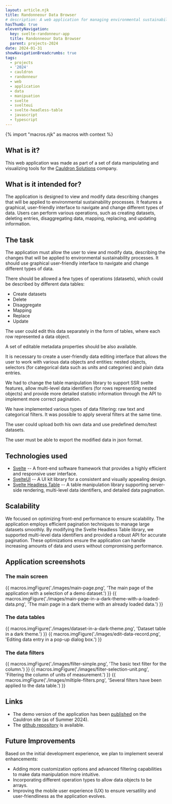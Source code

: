 ```yaml
---
layout: article.njk
title: Randonneour Data Browser
# description: A web application for managing environmental sustainability data flows
hasThumb: true
eleventyNavigation:
  key: svelte-randonneur-app
  title: Randonneour Data Browser
  parent: projects-2024
date: 2024-01-31
showNavigationBreadcrumbs: true
tags:
  - projects
  - '2024'
  - cauldron
  - randonneur
  - web
  - application
  - data
  - manipuation
  - svelte
  - svelteui
  - svelte-headless-table
  - javascript
  - typescript
---
```


<!--
@changed 2024.06.21, 21:38
-->

{% import "macros.njk" as macros with context %}

## What is it?

This web application was made as part of a set of data manipulating and visualizing tools for the [Cauldron Solutions](https://www.cauldron.ch/) company.

## What is it intended for?

The application is designed to view and modify data describing changes that will be applied to environmental sustainability processes. It features a graphical, user-friendly interface to navigate and change different types of data. Users can perform various operations, such as creating datasets, deleting entries, disaggregating data, mapping, replacing, and updating information.

## The task

The application must allow the user to view and modify data, describing the changes that will be applied to environmental sustainability processes. It should use graphical user-friendly interface to navigate and change different types of data.

There should be allowed a few types of operations (datasets), which could be described by different data tables:

- Create datasets
- Delete
- Disaggregate
- Mapping
- Replace
- Update

The user could edit this data separately in the form of tables, where each row represented a data object.

A set of editable metadata properties should be also available.

It is necessary to create a user-friendly data editing interface that allows the user to work with various data objects and entities: nested objects, selectors (for categorical data such as units and categories) and plain data entries.

We had to change the table manipulation library to support SSR svelte features, allow multi-level data identifiers (for rows representing nested objects) and provide more detailed statistic information through the API to implement more correct pagination.

We have implemented various types of data filtering: raw text and categorical filters. It was possible to apply several filters at the same time.

The user could upload both his own data and use predefined demo/test datasets.

The user must be able to export the modified data in json format.

## Technologies used

- [Svelte](https://svelte.dev/) -- A front-end software framework that provides a highly efficient and responsive user interface.
- [SvelteUI](https://svelteui.dev/) -- A UI kit library for a consistent and visually appealing design.
- [Svelte Headless Table](https://svelte-headless-table.bryanmylee.com/) -- A table manipulation library supporting server-side rendering, multi-level data identifiers, and detailed data pagination.

## Scalability

We focused on optimizing front-end performance to ensure scalability. The application employs efficient pagination techniques to manage large datasets smoothly. By modifying the Svelte Headless Table library, we supported multi-level data identifiers and provided a robust API for accurate pagination. These optimizations ensure the application can handle increasing amounts of data and users without compromising performance.

## Application screenshots

### The main screen

{{ macros.imgFigure('./images/main-page.png', 'The main page of the application with a selection of a demo dataset.') }}
{{ macros.imgFigure('./images/main-page-in-a-dark-theme-with-a-loaded-data.png', 'The main page in a dark theme with an already loaded data.') }}

### The data tables

{{ macros.imgFigure('./images/dataset-in-a-dark-theme.png', 'Dataset table in a dark theme.') }}
{{ macros.imgFigure('./images/edit-data-record.png', 'Editing data entry in a pop-up dialog box.') }}

### The data filters

{{ macros.imgFigure('./images/filter-simple.png', 'The basic text filter for the column.') }}
{{ macros.imgFigure('./images/filter-selection-unit.png', 'Filtering the column of units of measurement.') }}
{{ macros.imgFigure('./images/miltiple-filters.png', 'Several filters have been applied to the data table.') }}

## Links

- The demo version of the application has been [published](https://matchbox.cauldron.ch/) on the Cauldron site (as of Summer 2024).
- The [github repository](https://github.com/lilliputten/svelte-randonneur-app) is available.

## Future Improvements

Based on the initial development experience, we plan to implement several enhancements:

- Adding more customization options and advanced filtering capabilities to make data manipulation more intuitive.
- Incorporating different operation types to allow data objects to be arrays.
- Improving the mobile user experience (UX) to ensure versatility and user-friendliness as the application evolves.
